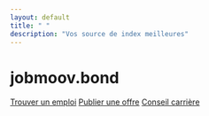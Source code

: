 ```yaml
---
layout: default
title: " "
description: "Vos source de index meilleures" 
---
```


# jobmoov.bond

<!-- Page d'accueil -->
<a href="page1/" class="bouton-acceuil">Trouver un emploi</a>
<a href="page2/" class="bouton-acceuil">Publier une offre</a>
<a href="page3/" class="bouton-acceuil">Conseil carrière</a>


